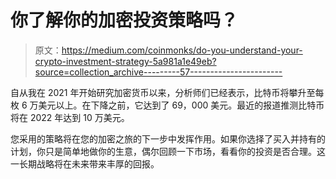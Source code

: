 # 你了解你的加密投资策略吗？

> 原文：<https://medium.com/coinmonks/do-you-understand-your-crypto-investment-strategy-5a981a1e49eb?source=collection_archive---------57----------------------->

自从我在 2021 年开始研究加密货币以来，分析师们已经表示，比特币将攀升至每枚 6 万美元以上。在下降之前，它达到了 69，000 美元。最近的报道推测比特币将在 2022 年达到 10 万美元。

您采用的策略将在您的加密之旅的下一步中发挥作用。如果你选择了买入并持有的计划，你只是简单地做你的生意，偶尔回顾一下市场，看看你的投资是否合理。这一长期战略将在未来带来丰厚的回报。